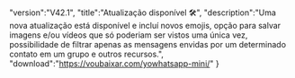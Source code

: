 "version":"V42.1",
 "title":"Atualização disponível 🛠️",
 "description":"Uma nova atualização está disponível e incluí novos emojis, opção para salvar imagens e/ou vídeos que só poderiam ser vistos uma única vez, possibilidade de filtrar apenas as mensagens envidas por um determinado contato em um grupo e outros recursos.",
"download":"https://voubaixar.com/yowhatsapp-mini/"
}
